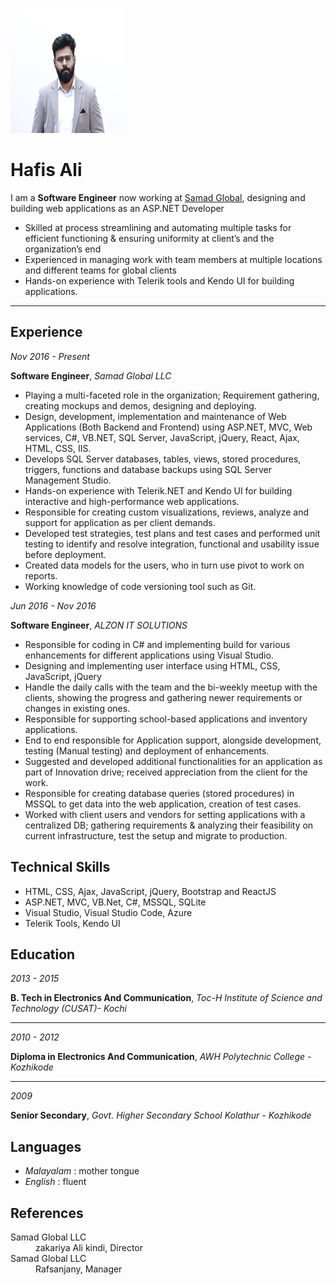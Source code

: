 <!---
#Author: Hafis Ali
#Date : 2021-03-28
#Language: en
-->

![Hafis Ali](img/hafis-small.png)

# Hafis Ali

I am a **Software Engineer** now working at [Samad Global](https://www.samad-global.com), designing and 
building web applications as an ASP.NET Developer
- Skilled at process streamlining and automating multiple tasks for efficient 
  functioning & ensuring uniformity at client’s and the organization’s end
- Experienced in managing work with team members at multiple locations and 
  different teams for global clients
- Hands-on experience with Telerik tools and Kendo UI for building applications.

---

<div id="col-1" class="col">

## Experience

*Nov 2016 - Present*

**Software Engineer**, *Samad Global LLC*

*	Playing a multi-faceted role in the organization; Requirement gathering, creating mockups and demos, designing and deploying. 
*	Design, development, implementation and maintenance of Web Applications (Both Backend and Frontend) using ASP.NET, MVC, Web services, C#, VB.NET, SQL Server, JavaScript, jQuery, React, Ajax, HTML, CSS, IIS.
*	Develops SQL Server databases, tables, views, stored procedures, triggers, functions and database backups using SQL Server Management Studio.
*	Hands-on experience with Telerik.NET and Kendo UI for building interactive and high-performance web applications. 
*	Responsible for creating custom visualizations, reviews, analyze and support for application as per client demands.
*	Developed test strategies, test plans and test cases and performed unit testing to identify and resolve integration, functional and usability issue before deployment. 
*	Created data models for the users, who in turn use pivot to work on reports. 
*	Working knowledge of code versioning tool such as Git.


*Jun 2016 - Nov 2016*

**Software Engineer**, *ALZON IT SOLUTIONS*

*	Responsible for coding in C# and implementing build for various enhancements for different applications using Visual Studio.
*	Designing and implementing user interface using HTML, CSS, JavaScript, jQuery
*	Handle the daily calls with the team and the bi-weekly meetup with the clients, showing the progress and gathering newer requirements or changes in existing ones. 
*	Responsible for supporting school-based applications and inventory applications.
*	End to end responsible for Application support, alongside development, testing (Manual testing) and deployment of enhancements.
*	Suggested and developed additional functionalities for an application as part of Innovation drive; received appreciation from the client for the work.
*	Responsible for creating database queries (stored procedures) in MSSQL to get data into the web application, creation of test cases. 
*	Worked with client users and vendors for setting applications with a centralized DB; gathering requirements & analyzing their feasibility on current infrastructure, test the setup and migrate to production.

</div>

<div id="col-2" class="col">

## Technical Skills

* HTML, CSS, Ajax, JavaScript, jQuery, Bootstrap and ReactJS
* ASP.NET, MVC, VB.Net, C#, MSSQL, SQLite
* Visual Studio, Visual Studio Code, Azure
* Telerik Tools, Kendo UI

## Education

*2013 - 2015*

**B. Tech in Electronics And Communication**, *Toc-H Institute of Science and Technology (CUSAT)- Kochi*

---

*2010 - 2012*

**Diploma in Electronics And Communication**, *AWH Polytechnic College - Kozhikode*

---

*2009*

**Senior Secondary**, *Govt. Higher Secondary School Kolathur - Kozhikode*

<!--This is where I started my path on the IT road with a polyvalent formation going from mecanic to electronic and IT.-->

## Languages

- *Malayalam* : mother tongue
- *English* : fluent

## References

<dl>
  <dt>Samad Global LLC</dt>
  <dd>zakariya Ali kindi, Director</dd>
  <dt>Samad Global LLC</dt>
  <dd>Rafsanjany, Manager<dd>
</dl>

</div>
